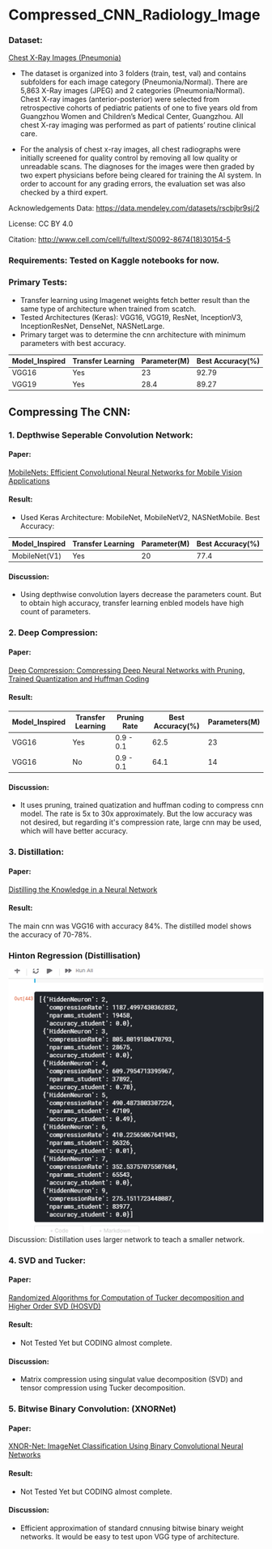 # Compressed_CNN_Radiology_Image
### Dataset:
[Chest X-Ray Images (Pneumonia)](https://www.kaggle.com/paultimothymooney/chest-xray-pneumonia)
- The dataset is organized into 3 folders (train, test, val) and contains subfolders for each image category (Pneumonia/Normal). There are 5,863 X-Ray images (JPEG) and 2 categories (Pneumonia/Normal).
Chest X-ray images (anterior-posterior) were selected from retrospective cohorts of pediatric patients of one to five years old from Guangzhou Women and Children’s Medical Center, Guangzhou. All chest X-ray imaging was performed as part of patients’ routine clinical care.

- For the analysis of chest x-ray images, all chest radiographs were initially screened for quality control by removing all low quality or unreadable scans. The diagnoses for the images were then graded by two expert physicians before being cleared for training the AI system. In order to account for any grading errors, the evaluation set was also checked by a third expert.

Acknowledgements
Data: https://data.mendeley.com/datasets/rscbjbr9sj/2

License: CC BY 4.0

Citation: http://www.cell.com/cell/fulltext/S0092-8674(18)30154-5



### Requirements: Tested on Kaggle notebooks for now.

### Primary Tests:
- Transfer learning using Imagenet weights fetch better result than the same type of architecture when trained from scatch.
- Tested Architectures (Keras): VGG16, VGG19, ResNet, InceptionV3, InceptionResNet, DenseNet, NASNetLarge.
- Primary target was to determine the cnn architecture with minimum parameters with best accuracy.

| Model_Inspired | Transfer Learning | Parameter(M) | Best Accuracy(%) |
| --- | --- | --- | --- |
| VGG16 |Yes | 23 | 92.79 |
| VGG19 | Yes | 28.4 | 89.27 |



## Compressing The CNN:

### 1. Depthwise Seperable Convolution Network:
#### Paper:
[MobileNets: Efficient Convolutional Neural Networks for Mobile Vision Applications](https://arxiv.org/abs/1704.04861)
#### Result: 
- Used Keras Architecture: MobileNet, MobileNetV2, NASNetMobile. Best Accuracy:

| Model_Inspired | Transfer Learning | Parameter(M) | Best Accuracy(%) |
| --- | --- | --- | --- |
| MobileNet(V1)  | Yes               | 20           | 77.4             |
#### Discussion: 
- Using depthwise convolution layers decrease the parameters count. But to obtain high accuracy, transfer learning enbled models have high count of parameters.

### 2. Deep Compression:
#### Paper:
[Deep Compression: Compressing Deep Neural Networks with Pruning, Trained Quantization and Huffman Coding](https://arxiv.org/abs/1510.00149)
#### Result:

| Model_Inspired | Transfer Learning | Pruning Rate | Best Accuracy(%) | Parameters(M) |
| --- | --- | --- | --- | --- |
| VGG16 | Yes | 0.9 - 0.1 | 62.5 | 23 |
| VGG16 | No | 0.9 - 0.1 | 64.1 | 14 |
#### Discussion:
- It uses pruning, trained quatization and huffman coding to compress cnn model. The rate is 5x to 30x approximately. But the low accuracy was not desired, but regarding it's compression rate, large cnn may be used, which will have better accuracy.

### 3. Distillation:
#### Paper:
[Distilling the Knowledge in a Neural Network](https://arxiv.org/abs/1503.02531)
#### Result: 
The main cnn was VGG16 with accuracy 84%. The distilled model shows the accuracy of 70-78%.
### Hinton Regression (Distillisation)
![Hinton Regression (Distillisation)](Distillation.png)
Discussion: 
Distillation uses larger network to teach a smaller network.

### 4. SVD and Tucker:
#### Paper:
[Randomized Algorithms for Computation of Tucker decomposition and Higher Order SVD (HOSVD)](https://arxiv.org/abs/2001.07124)
#### Result: 
- Not Tested Yet but CODING almost complete.
#### Discussion:
- Matrix compression using singulat value decomposition (SVD) and tensor compression using Tucker decomposition.

### 5. Bitwise Binary Convolution: (XNORNet)
#### Paper:
[XNOR-Net: ImageNet Classification Using Binary Convolutional Neural Networks](https://arxiv.org/abs/1603.05279)
#### Result:
- Not Tested Yet but CODING almost complete.
#### Discussion:
- Efficient approximation of standard cnnusing bitwise binary weight networks. It would be easy to test upon VGG type of architecture.



